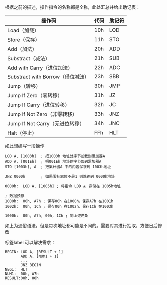 根据之前的描述，操作指令的名称都是全称，此处汇总并给出助记表：

| 操作码                            | 代码 | 助记符 |
| --------------------------------- | ---- | ------ |
| Load（加载）                      | 10h  | LOD    |
| Store（保存）                     | 11h  | STO    |
| Add（加法）                       | 20h  | ADD    |
| Substract（减法）                 | 21h  | SUB    |
| Add with Carry（进位加法）        | 22h  | ADC    |
| Substract with Borrow（借位减法） | 23h  | SBB    |
| Jump（转移）                      | 30h  | JMP    |
| Jump If Zero（零转移）            | 31h  | JZ     |
| Jump If Carry（进位转移）         | 32h  | JC     |
| Jump If Not Zero（非零转移）      | 33h  | JNZ    |
| Jump If Not Carry（无进位转移）   | 34h  | JNC    |
| Halt（停止）                      | FFh  | HLT    |

如此想编写一段操作

```
LOD A, [1003h]  ; 把1003h 地址处字节加载到累加器A
ADD A, [001Eh]  ; 把001Eh 地址的字节加到累加器A
STO [1003h], A  ; 把累计器A 中的内容保存到 1003h地址

JNZ 0000h       ; 如果零标志位不是1 则跳转到 0000h地址

0000h:  LOD A, [1005h] ; 将指令 LOD A，存储在 1005h地址

; 数据预存
1000h:  00h, A7h ; 保存00h 在1000h，保存A7h 在1001h
1002h:  00h, 1Ch ; 保存00h 在1002h，保存1Ch 在1003h

1000h:  00h, A7h, 00h, 1Ch ; 同上述两条
```

如上为通俗语法，但是每次地址都可能是不同的。需要对其进行抽取，方便日后修改

标签label 可以解决需求：

```assembly
BEGIN: LOD A, [RESULT + 1]
       ADD A, [NUM1 + 1]
       ...
       JNZ BEGIN
NEG1:  HLT
NUM1:  00h, A7h
RESULT:00h, 00h
```

